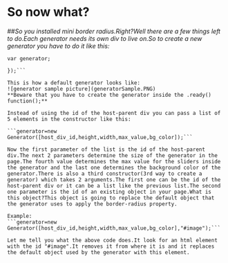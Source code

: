 # So now what?
##_So you installed mini border radius.Right?Well there are a few things left to do.Each generator needs its own div to live on.So to create a new generator you have to do it like this:_

```var generator;```

```$(document).ready(function(){generator = new Generator("#sample");
});```

This is how a default generator looks like:
![generator sample picture](generatorSample.PNG)
**Beware that you have to create the generator inside the .ready() function();**

Instead of using the id of the host-parent div you can pass a list of 5 elements in the constructor like this:

```generator=new Generator([host_div_id,height,width,max_value,bg_color]);```

Now the first parameter of the list is the id of the host-parent div.The next 2 parameters determine the size of the generator in the page.The fourth value determines the max value for the sliders inside the generator and the last one determines the background color of the generator.There is also a third constructor(3rd way to create a generator) which takes 2 arguments.The first one can be the id of the host-parent div or it can be a list like the previous list.The second one parameter is the id of an existing object in your page.What is this object?This object is going to replace the default object that the generator uses to apply the border-radius property.

Example:
```generator=new Generator([host_div_id,height,width,max_value,bg_color],"#image");```

Let me tell you what the above code does.It look for an html element with the id "#image".It removes it from where it is and it replaces the default object used by the generator with this element.